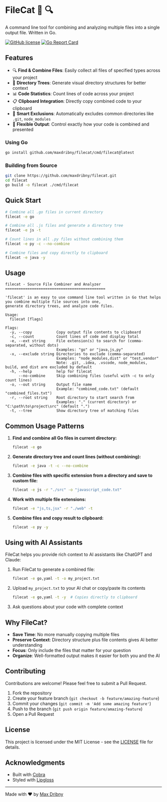 # FileCat 📁 🔍

A command line tool for combining and analyzing multiple files into a single output file. Written in Go.

[![GitHub license](https://img.shields.io/badge/license-MIT-blue.svg)](LICENSE)
[![Go Report Card](https://goreportcard.com/badge/github.com/maxdribny/filecat)](https://goreportcard.com/report/github.com/maxdribny/filecat)

## Features

- 🔍 **Find & Combine Files**: Easily collect all files of specified types across your project
- 🌲 **Directory Trees**: Generate visual directory structures for better context
- 📊 **Code Statistics**: Count lines of code across your project
- 📋 **Clipboard Integration**: Directly copy combined code to your clipboard
- 🚫 **Smart Exclusions**: Automatically excludes common directories like `.git`, `node_modules`
- 🔄 **Flexible Output**: Control exactly how your code is combined and presented

### Using Go

```bash
go install github.com/maxdribny/filecat/cmd/filecat@latest
```

### Building from Source

```bash
git clone https://github.com/maxdribny/filecat.git
cd filecat
go build -o filecat ./cmd/filecat
```

## Quick Start

```bash
# Combine all .go files in current directory
filecat -e go

# Combine all .js files and generate a directory tree
filecat -e js -t

# Count lines in all .py files without combining them
filecat -e py -c --no-combine

# Combine files and copy directly to clipboard
filecat -e java -y
```

## Usage

```
filecat - Source File Combiner and Analyzer
=============================================

'filecat' is an easy to use command line tool written in Go that helps you combine multiple file sources into one, 
generate directory trees, and analyze code files.

Usage:
  filecat [flags]

Flags:
  -y, --copy           Copy output file contents to clipboard
  -c, --count          Count lines of code and display total
  -e, --ext string     File extension(s) to search for (comma-separated, without dots)
                       Examples: "go" or "java,js,py"
  -x, --exclude string Directories to exclude (comma-separated)
                       Examples: "node_modules,dist" or "test,vendor"
                       Note: .git, .idea, .vscode, node_modules, build, and dist are excluded by default
  -h, --help           help for filecat
      --no-combine     Skip combining files (useful with -c to only count lines)
  -o, --out string     Output file name
                       Example: "combined_code.txt" (default "combined_files.txt")
  -r, --root string    Root directory to start search from
                       Examples: "." (current directory) or "C:\path\to\project\src" (default ".")
  -t, --tree           Show directory tree of matching files
```

## Common Usage Patterns

1. **Find and combine all Go files in current directory:**
   ```bash
   filecat -e go
   ```

2. **Generate directory tree and count lines (without combining):**
   ```bash
   filecat -e java -t -c --no-combine
   ```

3. **Combine files with specific extension from a directory and save to custom file:**
   ```bash
   filecat -e js -r "./src" -o "javascript_code.txt"
   ```

4. **Work with multiple file extensions:**
   ```bash
   filecat -e "js,ts,jsx" -r "./web" -t
   ```

5. **Combine files and copy result to clipboard:**
   ```bash
   filecat -e py -y
   ```

## Using with AI Assistants

FileCat helps you provide rich context to AI assistants like ChatGPT and Claude:

1. Run FileCat to generate a combined file:
   ```bash
   filecat -e go,yaml -t -o my_project.txt
   ```

2. Upload `my_project.txt` to your AI chat or copy/paste its contents
   ```bash
   filecat -e go,yaml -t -y  # Copies directly to clipboard
   ```

3. Ask questions about your code with complete context

## Why FileCat?

- **Save Time**: No more manually copying multiple files
- **Preserve Context**: Directory structure plus file contents gives AI better understanding
- **Focus**: Only include the files that matter for your question
- **Organize**: Well-formatted output makes it easier for both you and the AI

## Contributing

Contributions are welcome! Please feel free to submit a Pull Request.

1. Fork the repository
2. Create your feature branch (`git checkout -b feature/amazing-feature`)
3. Commit your changes (`git commit -m 'Add some amazing feature'`)
4. Push to the branch (`git push origin feature/amazing-feature`)
5. Open a Pull Request

## License

This project is licensed under the MIT License - see the [LICENSE](LICENSE) file for details.

## Acknowledgments

- Built with [Cobra](https://github.com/spf13/cobra)
- Styled with [Lipgloss](https://github.com/charmbracelet/lipgloss)

---

Made with ❤️ by [Max Dribny](https://github.com/maxdribny)
